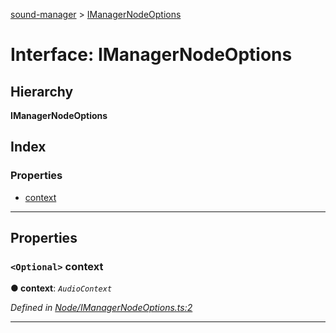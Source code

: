 [sound-manager](../README.md) > [IManagerNodeOptions](../interfaces/imanagernodeoptions.md)

# Interface: IManagerNodeOptions

## Hierarchy

**IManagerNodeOptions**

## Index

### Properties

* [context](imanagernodeoptions.md#context)

---

## Properties

<a id="context"></a>

### `<Optional>` context

**● context**: *`AudioContext`*

*Defined in [Node/IManagerNodeOptions.ts:2](https://github.com/furkleindustries/sound-manager/blob/087d8cb/src/Node/IManagerNodeOptions.ts#L2)*

___

